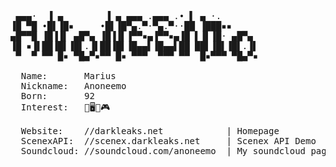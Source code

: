 <pre>

 ▄▄▄·  ▐ ▄        ▐ ▄ ▄▄▄ .▄▄▄ .• ▌ ▄ ·.       
▐█ ▀█ •█▌▐█▪     •█▌▐█▀▄.▀·▀▄.▀··██ ▐███▪▪     
▄█▀▀█ ▐█▐▐▌ ▄█▀▄ ▐█▐▐▌▐▀▀▪▄▐▀▀▪▄▐█ ▌▐▌▐█· ▄█▀▄ 
▐█ ▪▐▌██▐█▌▐█▌.▐▌██▐█▌▐█▄▄▌▐█▄▄▌██ ██▌▐█▌▐█▌.▐▌
 ▀  ▀ ▀▀ █▪ ▀█▄▀▪▀▀ █▪ ▀▀▀  ▀▀▀ ▀▀  █▪▀▀▀ ▀█▄▀▪
  
  Name:       Marius
  Nickname:   Anoneemo
  Born:       92
  Interest:   🦎🖥️🌱🎮
  
  Website:    //darkleaks.net            | Homepage
  ScenexAPI:  //scenex.darkleaks.net     | Scenex API Demo
  Soundcloud: //soundcloud.com/anoneemo  | My soundcloud page
  
</pre>
